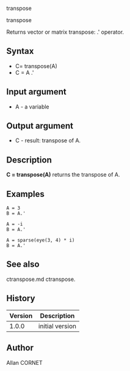 



transpose


transpose

Returns vector or matrix transpose: .' operator.

## Syntax

- C= transpose(A)
- C = A .'

## Input argument

 - A - a variable

## Output argument

 - C - result: transpose of A.

## Description


  <p><b>C = transpose(A)</b> returns the transpose of A.</p>


## Examples

```Nelson
A = 3
B = A.'
```
```Nelson
A = -i
B = A.'
```
```Nelson
A = sparse(eye(3, 4) * i)
B = A.'
```

## See also

ctranspose.md ctranspose.
## History

|Version|Description|
|------|------|
|1.0.0|initial version|


## Author

Allan CORNET



